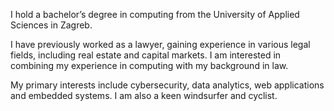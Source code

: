 I hold a bachelor’s degree in computing from the University of Applied Sciences in Zagreb.

I have previously worked as a lawyer, gaining experience in various legal fields, including real estate and capital markets. I am interested in combining my experience in computing with my background in law.

My primary interests include cybersecurity, data analytics, web applications and embedded systems. I am also a keen windsurfer and cyclist.
